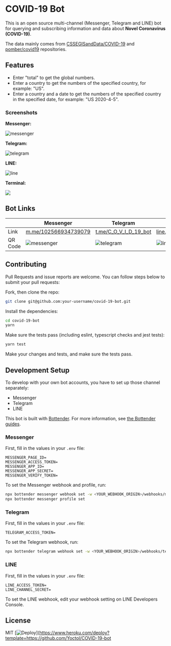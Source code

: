 # COVID-19 Bot

This is an open source multi-channel (Messenger, Telegram and LINE) bot for querying and subscribing information and data about **Novel Coronavirus (COVID-19)**.

The data mainly comes from [CSSEGISandData/COVID-19](https://github.com/CSSEGISandData/COVID-19) and [pomber/covid19](https://github.com/pomber/covid19) repositories.

## Features

- Enter "total" to get the global numbers.
- Enter a country to get the numbers of the specified country, for example: "US".
- Enter a country and a date to get the numbers of the specified country in the specified date, for example: "US 2020-4-5".

### Screenshots

**Messenger:**

![messenger](https://user-images.githubusercontent.com/3382565/78641840-61635d80-78e4-11ea-8b41-85b9fb2e84dc.png)

**Telegram:**

![telegram](https://user-images.githubusercontent.com/3382565/78641867-6b855c00-78e4-11ea-92d3-73e80855e110.png)

**LINE:**

![line](https://user-images.githubusercontent.com/3382565/78641866-6a542f00-78e4-11ea-85c5-10d461eb4374.png)

**Terminal:**

![](https://user-images.githubusercontent.com/3382565/78642816-e602ab80-78e5-11ea-8235-125a87573221.gif)

## Bot Links

|               | Messenger     | Telegram      | LINE          |
| ------------- | ------------- | ------------- | ------------- |
| Link          | [m.me/102566934739079](https://m.me/102566934739079)  | [t.me/C_O_V_I_D_19_bot](https://t.me/C_O_V_I_D_19_bot)  | [line.me/R/ti/p/%40730jstoh](https://line.me/R/ti/p/%40730jstoh) |
| QR Code       | ![messenger](https://user-images.githubusercontent.com/3382565/78421806-2a473f00-768d-11ea-8f39-67ca8ccce2b8.png) | ![telegram](https://user-images.githubusercontent.com/3382565/78421810-2c110280-768d-11ea-8011-decec90213a9.png) | ![line](https://user-images.githubusercontent.com/3382565/78421809-2b786c00-768d-11ea-8a39-7feac6f54810.png) |

## Contributing

Pull Requests and issue reports are welcome. You can follow steps below to submit your pull requests:

Fork, then clone the repo:

```sh
git clone git@github.com:your-username/covid-19-bot.git
```

Install the dependencies:

```sh
cd covid-19-bot
yarn
```

Make sure the tests pass (including eslint, typescript checks and jest tests):

```sh
yarn test
```

Make your changes and tests, and make sure the tests pass.

## Development Setup

To develop with your own bot accounts, you have to set up those channel separately:

- Messenger
- Telegram
- LINE

This bot is built with [Bottender](https://github.com/Yoctol/bottender
). For more information, see [the Bottender guides](https://bottender.js.org/docs/en/getting-started).

### Messenger

First, fill in the values in your `.env` file:

```
MESSENGER_PAGE_ID=
MESSENGER_ACCESS_TOKEN=
MESSENGER_APP_ID=
MESSENGER_APP_SECRET=
MESSENGER_VERIFY_TOKEN=
```

To set the Messenger webhook and profile, run:

```sh
npx bottender messenger webhook set -w <YOUR_WEBHOOK_ORIGIN>/webhooks/messenger
npx bottender messenger profile set
```

### Telegram

First, fill in the values in your `.env` file:

```
TELEGRAM_ACCESS_TOKEN=
```

To set the Telegram webhook, run:

```sh
npx bottender telegram webhook set -w <YOUR_WEBHOOK_ORIGIN>/webhooks/telegram
```

### LINE

First, fill in the values in your `.env` file:

```
LINE_ACCESS_TOKEN=
LINE_CHANNEL_SECRET=
```

To set the LINE webhook, edit your webhook setting on LINE Developers Console.

## License

MIT
[![Deploy](https://www.herokucdn.com/deploy/button.svg)](https://www.heroku.com/deploy?template=https://github.com/Yoctol/COVID-19-bot
